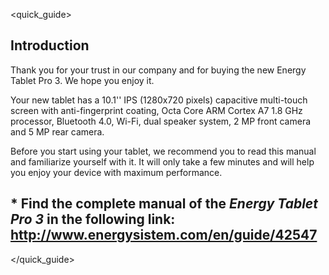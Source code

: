 <quick_guide>

## Introduction

Thank you for your trust in our company and for buying the new Energy Tablet Pro 3. We hope you enjoy it.

Your new tablet has a 10.1'' IPS (1280x720 pixels) capacitive multi-touch screen with anti-fingerprint coating, Octa Core ARM Cortex A7 1.8 GHz processor, Bluetooth 4.0, Wi-Fi, dual speaker system, 2 MP front camera and 5 MP rear camera. 

Before you start using your tablet, we recommend you to read this manual and familiarize yourself with it. It will only take a few minutes and will help you enjoy your device with maximum performance.

## <unique> * Find the complete manual of the *Energy Tablet Pro 3* in the following link: http://www.energysistem.com/en/guide/42547 </unique>

</quick_guide>

